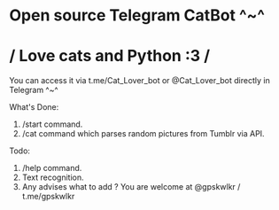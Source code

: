 # Open source Telegram CatBot ^~^ 

# / Love cats and Python :3 /

You can access it via t.me/Cat_Lover_bot or @Cat_Lover_bot directly in Telegram ^~^

What's Done:

1. /start command.
2. /cat command which parses random pictures from Tumblr via API.

Todo:

1. /help command.
2. Text recognition.
3. Any advises what to add ? You are welcome at @gpskwlkr / t.me/gpskwlkr